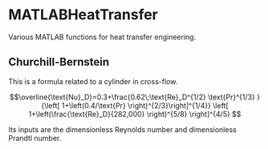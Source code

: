# MATLABHeatTransfer
Various MATLAB functions for heat transfer engineering.

## Churchill-Bernstein 
This is a formula related to a cylinder in cross-flow.

$$\overline{\text{Nu}_D}=0.3+\frac{0.62\;\text{Re}_D^{1/2} \text{Pr}^{1/3} }{\left[ 1+\left(0.4/\text{Pr} \right)^{2/3}\right]^{1/4}} \left[ 1+\left(\frac{\text{Re}_D}{282,000} \right)^{5/8} \right]^{4/5}  $$

Its inputs are the dimensionless Reynolds number and dimensionless Prandtl number. 

